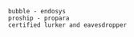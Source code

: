               bubble - endosys 
              proship - propara 
              certified lurker and eavesdropper
